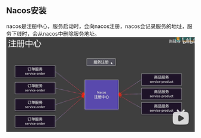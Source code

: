 ## Nacos安装
nacos是注册中心，服务启动时，会向nacos注册，nacos会记录服务的地址，服务下线时，会从nacos中删除服务地址。
![](./images/cloud-05-01.png)